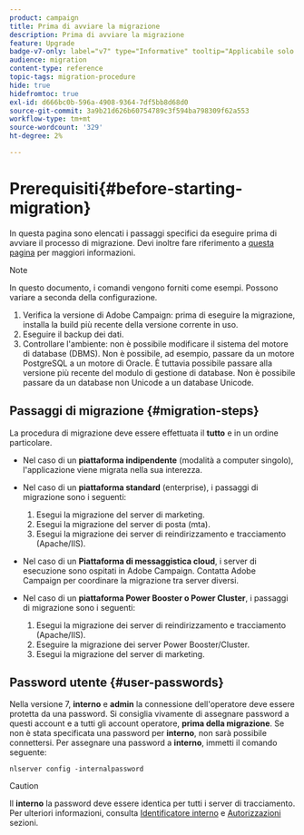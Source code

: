```yaml
---
product: campaign
title: Prima di avviare la migrazione
description: Prima di avviare la migrazione
feature: Upgrade
badge-v7-only: label="v7" type="Informative" tooltip="Applicabile solo a Campaign Classic v7"
audience: migration
content-type: reference
topic-tags: migration-procedure
hide: true
hidefromtoc: true
exl-id: d666bc0b-596a-4908-9364-7df5bb8d68d0
source-git-commit: 3a9b21d626b60754789c3f594ba798309f62a553
workflow-type: tm+mt
source-wordcount: '329'
ht-degree: 2%

---
```


# Prerequisiti{#before-starting-migration}



In questa pagina sono elencati i passaggi specifici da eseguire prima di avviare il processo di migrazione. Devi inoltre fare riferimento a [questa pagina](about-migration.md) per maggiori informazioni.

>[!NOTE]
>
>In questo documento, i comandi vengono forniti come esempi. Possono variare a seconda della configurazione.

1. Verifica la versione di Adobe Campaign: prima di eseguire la migrazione, installa la build più recente della versione corrente in uso.
1. Eseguire il backup dei dati.
1. Controllare l&#39;ambiente: non è possibile modificare il sistema del motore di database (DBMS). Non è possibile, ad esempio, passare da un motore PostgreSQL a un motore di Oracle. È tuttavia possibile passare alla versione più recente del modulo di gestione di database. Non è possibile passare da un database non Unicode a un database Unicode.

## Passaggi di migrazione {#migration-steps}

La procedura di migrazione deve essere effettuata il **tutto** e in un ordine particolare.

* Nel caso di un **piattaforma indipendente** (modalità a computer singolo), l&#39;applicazione viene migrata nella sua interezza.
* Nel caso di un **piattaforma standard** (enterprise), i passaggi di migrazione sono i seguenti:

   1. Esegui la migrazione del server di marketing.
   1. Esegui la migrazione del server di posta (mta).
   1. Esegui la migrazione dei server di reindirizzamento e tracciamento (Apache/IIS).

* Nel caso di un **Piattaforma di messaggistica cloud**, i server di esecuzione sono ospitati in Adobe Campaign. Contatta Adobe Campaign per coordinare la migrazione tra server diversi.
* Nel caso di un **piattaforma Power Booster o Power Cluster**, i passaggi di migrazione sono i seguenti:

   1. Esegui la migrazione dei server di reindirizzamento e tracciamento (Apache/IIS).
   1. Eseguire la migrazione dei server Power Booster/Cluster.
   1. Esegui la migrazione del server di marketing.

## Password utente {#user-passwords}

Nella versione 7, **interno** e **admin** la connessione dell&#39;operatore deve essere protetta da una password. Si consiglia vivamente di assegnare password a questi account e a tutti gli account operatore, **prima della migrazione**. Se non è stata specificata una password per **interno**, non sarà possibile connettersi. Per assegnare una password a **interno**, immetti il comando seguente:

```
nlserver config -internalpassword
```

>[!CAUTION]
>
>Il **interno** la password deve essere identica per tutti i server di tracciamento. Per ulteriori informazioni, consulta [Identificatore interno](../../installation/using/configuring-campaign-server.md#internal-identifier) e [Autorizzazioni](../../platform/using/access-management.md) sezioni.
